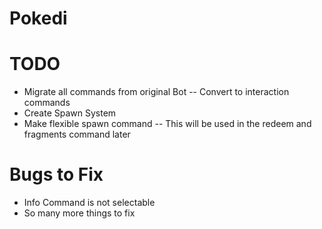 # Pokedi

# TODO
- Migrate all commands from original Bot
-- Convert to interaction commands
- Create Spawn System
- Make flexible spawn command
-- This will be used in the redeem and fragments command later

# Bugs to Fix
- Info Command is not selectable
- So many more things to fix